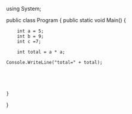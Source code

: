 using System;
					
public class Program
{
	public static void Main()
	{
	 
		int a = 5;
		int b = 9;
		int c =7;
		
		int total = a * a;
		
	Console.WriteLine("total=" + total);
		
		
	
		
					  
	}
}
